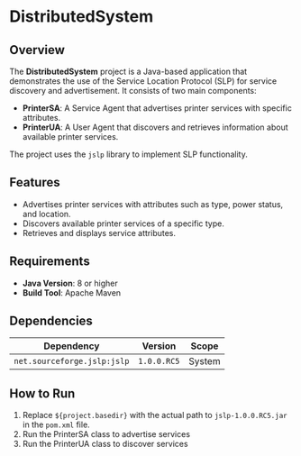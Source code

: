 # DistributedSystem

## Overview
The **DistributedSystem** project is a Java-based application that demonstrates the use of the Service Location Protocol (SLP) for service discovery and advertisement. It consists of two main components:
- **PrinterSA**: A Service Agent that advertises printer services with specific attributes.
- **PrinterUA**: A User Agent that discovers and retrieves information about available printer services.

The project uses the `jslp` library to implement SLP functionality.

## Features
- Advertises printer services with attributes such as type, power status, and location.
- Discovers available printer services of a specific type.
- Retrieves and displays service attributes.

## Requirements
- **Java Version**: 8 or higher
- **Build Tool**: Apache Maven

## Dependencies
| Dependency                  | Version       | Scope  |
|-----------------------------|---------------|--------|
| `net.sourceforge.jslp:jslp` | `1.0.0.RC5`   | System |

## How to Run
1. Replace `${project.basedir}` with the actual path to `jslp-1.0.0.RC5.jar` in the `pom.xml` file.
2. Run the PrinterSA class to advertise services
3. Run the PrinterUA class to discover services